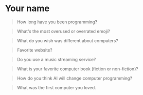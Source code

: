 # Your name

> How long have you been programming?

> What's the most overused or overrated emoji?

> What do you wish was different about computers?

> Favorite website?

> Do you use a music streaming service?

> What is your favorite computer book (fiction or non-fiction)?

> How do you think AI will change computer programming?

> What was the first computer you loved.
